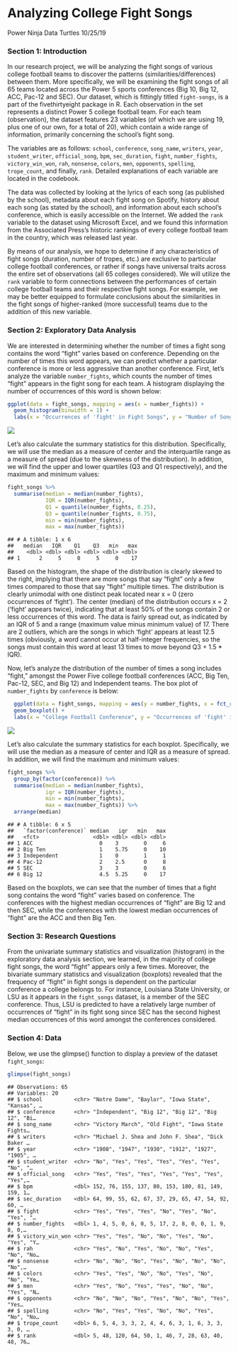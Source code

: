 Analyzing College Fight Songs
================
Power Ninja Data Turtles
10/25/19

### Section 1: Introduction

In our research project, we will be analyzing the fight songs of various
college football teams to discover the patterns
(similarities/differences) between them. More specifically, we will be
examining the fight songs of all 65 teams located across the Power 5
sports conferences (Big 10, Big 12, ACC, Pac-12 and SEC). Our dataset,
which is fittingly titled `fight-songs`, is a part of the
fivethirtyeight package in R. Each observation in the set represents a
distinct Power 5 college football team. For each team (observation), the
dataset features 23 variables (of which we are using 19, plus one of our
own, for a total of 20), which contain a wide range of information,
primarily concerning the school’s fight song.

The variables are as follows: `school`, `conference`, `song_name`,
`writers`, `year`, `student_writer`, `official_song`, `bpm`,
`sec_duration`, `fight`, `number_fights`, `victory_win_won`, `rah`,
`nonsense`, `colors`, `men`, `opponents`, `spelling`, `trope_count`, and
finally, `rank`. Detailed explanations of each variable are located in
the codebook.

The data was collected by looking at the lyrics of each song (as
published by the school), metadata about each fight song on Spotify,
history about each song (as stated by the school), and information about
each school’s conference, which is easily accessible on the Internet. We
added the `rank` variable to the dataset using Microsoft Excel, and we
found this information from the Associated Press’s historic rankings of
every college football team in the country, which was released last
year.

By means of our analysis, we hope to determine if any characteristics of
fight songs (duration, number of tropes, etc.) are exclusive to
particular college football conferences, or rather if songs have
universal traits across the entire set of observations (all 65 colleges
considered). We will utilize the `rank` variable to form connections
between the performances of certain college football teams and their
respective fight songs. For example, we may be better equipped to
formulate conclusions about the similarities in the fight songs of
higher-ranked (more successful) teams due to the addition of this new
variable.

### Section 2: Exploratory Data Analysis

We are interested in determining whether the number of times a fight
song contains the word “fight” varies based on conference. Depending on
the number of times this word appears, we can predict whether a
particular conference is more or less aggressive than another
conference. First, let’s analyze the variable `number_fights`, which
counts the number of times “fight” appears in the fight song for each
team. A histogram displaying the number of occurrences of this word is
shown below:

``` r
ggplot(data = fight_songs, mapping = aes(x = number_fights)) + 
  geom_histogram(binwidth = 1) + 
  labs(x = "Occurrences of 'fight' in Fight Songs", y = "Number of Songs", title = "Number of Occurrences of 'fight'")
```

![](proposal_files/figure-gfm/histogram_number_fights-1.png)<!-- -->

Let’s also calculate the summary statistics for this distribution.
Specifically, we will use the median as a measure of center and the
interquartile range as a measure of spread (due to the skewness of the
distribution). In addition, we will find the upper and lower quartiles
(Q3 and Q1 respectively), and the maximum and minimum values:

``` r
fight_songs %>%
  summarise(median = median(number_fights), 
            IQR = IQR(number_fights), 
            Q1 = quantile(number_fights, 0.25), 
            Q3 = quantile(number_fights, 0.75), 
            min = min(number_fights), 
            max = max(number_fights))
```

    ## # A tibble: 1 x 6
    ##   median   IQR    Q1    Q3   min   max
    ##    <dbl> <dbl> <dbl> <dbl> <dbl> <dbl>
    ## 1      2     5     0     5     0    17

Based on the histogram, the shape of the distribution is clearly skewed
to the right, implying that there are more songs that say “fight” only a
few times compared to those that say “fight” multiple times. The
distribution is clearly unimodal with one distinct peak located near x =
0 (zero occurrences of ‘fight’). The center (median) of the distribution
occurs x = 2 (‘fight’ appears twice), indicating that at least 50% of
the songs contain 2 or less occurrences of this word. The data is fairly
spread out, as indicated by an IQR of 5 and a range (maximum value minus
minimum value) of 17. There are 2 outliers, which are the songs in which
‘fight’ appears at least 12.5 times (obviously, a word cannot occur at
half-integer frequencies, so the songs must contain this word at least
13 times to move beyond Q3 + 1.5 \* IQR).

Now, let’s analyze the distribution of the number of times a song
includes “fight,” amongst the Power Five college football conferences
(ACC, Big Ten, Pac-12, SEC, and Big 12) and Independent teams. The box
plot of `number_fights` by `conference` is
below:

``` r
  ggplot(data = fight_songs, mapping = aes(y = number_fights, x = fct_reorder(factor(conference), number_fights))) +
  geom_boxplot() +
  labs(x = "College Football Conference", y = "Occurrences of 'fight' in Fight Songs", title = "Distribution of Occurrences of 'fight' in Fight Songs by College Conferences")
```

![](proposal_files/figure-gfm/box_plot_fights_by_conference-1.png)<!-- -->

Let’s also calculate the summary statistics for each boxplot.
Specifically, we will use the median as a measure of center and IQR as a
measure of spread. In addition, we will find the maximum and minimum
values:

``` r
fight_songs %>%
  group_by(factor(conference)) %>%
  summarise(median = median(number_fights), 
            iqr = IQR(number_fights), 
            min = min(number_fights), 
            max = max(number_fights)) %>%
  arrange(median)
```

    ## # A tibble: 6 x 5
    ##   `factor(conference)` median   iqr   min   max
    ##   <fct>                 <dbl> <dbl> <dbl> <dbl>
    ## 1 ACC                     0    3        0     6
    ## 2 Big Ten                 1    5.75     0    10
    ## 3 Independent             1    0        1     1
    ## 4 Pac-12                  2    2.5      0     8
    ## 5 SEC                     3    3        0     6
    ## 6 Big 12                  4.5  5.25     0    17

Based on the boxplots, we can see that the number of times that a fight
song contains the word “fight” varies based on conference. The
conferences with the highest median occurrences of “fight” are Big 12
and then SEC, while the conferences with the lowest median occurrences
of “fight” are the ACC and then Big Ten.

### Section 3: Research Questions

From the univariate summary statistics and visualization (histogram) in
the exploratory data analysis section, we learned, in the majority of
college fight songs, the word “fight” appears only a few times.
Moreover, the bivariate summary statistics and visualization (boxplots)
revealed that the frequency of “fight” in fight songs is dependent on
the particular conference a college belongs to. For instance, Louisiana
State University, or LSU as it appears in the `fight_songs` dataset, is
a member of the SEC conference. Thus, LSU is predicted to have a
relatively large number of occurrences of “fight” in its fight song
since SEC has the second highest median occurrences of this word amongst
the conferences considered.

### Section 4: Data

Below, we use the glimpse() function to display a preview of the dataset
`fight_songs`:

``` r
glimpse(fight_songs)
```

    ## Observations: 65
    ## Variables: 20
    ## $ school          <chr> "Notre Dame", "Baylor", "Iowa State", "Kansas", …
    ## $ conference      <chr> "Independent", "Big 12", "Big 12", "Big 12", "Bi…
    ## $ song_name       <chr> "Victory March", "Old Fight", "Iowa State Fights…
    ## $ writers         <chr> "Michael J. Shea and John F. Shea", "Dick Baker …
    ## $ year            <chr> "1908", "1947", "1930", "1912", "1927", "1905", …
    ## $ student_writer  <chr> "No", "Yes", "Yes", "Yes", "Yes", "Yes", "No", "…
    ## $ official_song   <chr> "Yes", "Yes", "Yes", "Yes", "Yes", "Yes", "Yes",…
    ## $ bpm             <dbl> 152, 76, 155, 137, 80, 153, 180, 81, 149, 159, 1…
    ## $ sec_duration    <dbl> 64, 99, 55, 62, 67, 37, 29, 65, 47, 54, 92, 60, …
    ## $ fight           <chr> "Yes", "Yes", "Yes", "No", "Yes", "No", "Yes", "…
    ## $ number_fights   <dbl> 1, 4, 5, 0, 6, 0, 5, 17, 2, 8, 0, 0, 1, 9, 8, 0,…
    ## $ victory_win_won <chr> "Yes", "Yes", "No", "No", "Yes", "No", "Yes", "Y…
    ## $ rah             <chr> "Yes", "No", "Yes", "No", "No", "Yes", "No", "No…
    ## $ nonsense        <chr> "No", "No", "No", "Yes", "No", "No", "No", "No",…
    ## $ colors          <chr> "Yes", "Yes", "No", "No", "Yes", "No", "No", "Ye…
    ## $ men             <chr> "Yes", "No", "Yes", "Yes", "No", "No", "Yes", "N…
    ## $ opponents       <chr> "No", "No", "No", "Yes", "No", "No", "Yes", "Yes…
    ## $ spelling        <chr> "No", "Yes", "Yes", "No", "No", "Yes", "No", "No…
    ## $ trope_count     <dbl> 6, 5, 4, 3, 3, 2, 4, 4, 6, 3, 1, 6, 3, 3, 3, 0, …
    ## $ rank            <dbl> 5, 48, 120, 64, 50, 1, 46, 7, 28, 63, 40, 48, 76…
